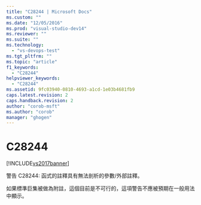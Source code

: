 ```yaml
---
title: "C28244 | Microsoft Docs"
ms.custom: ""
ms.date: "12/05/2016"
ms.prod: "visual-studio-dev14"
ms.reviewer: ""
ms.suite: ""
ms.technology: 
  - "vs-devops-test"
ms.tgt_pltfrm: ""
ms.topic: "article"
f1_keywords: 
  - "C28244"
helpviewer_keywords: 
  - "C28244"
ms.assetid: 9fc03940-0810-4693-a1cd-1e03b4681fb9
caps.latest.revision: 2
caps.handback.revision: 2
author: "corob-msft"
ms.author: "corob"
manager: "ghogen"
---
```

# C28244
[!INCLUDE[vs2017banner](../code-quality/includes/vs2017banner.md)]

警告 C28244: 函式的註釋具有無法剖析的參數\/外部註釋。  
  
 如果標準巨集被做為附註，這個目前是不可行的，這項警告不應被預期在一般用法中顯示。